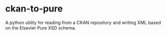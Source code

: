 # ckan-to-pure
A python utility for reading from a CKAN repository and writing XML based on the Elsevier Pure XSD schema.
